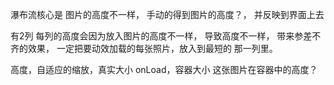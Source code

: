 瀑布流核心是 图片的高度不一样， 手动的得到图片的高度？， 并反映到界面上去

有2列 每列的高度会因为放入图片的高度不一样， 导致高度不一样，
带来参差不齐的效果， 一定把要动效加载的每张照片，放入到最短的
那一列里。

高度，自适应的缩放，真实大小 onLoad，容器大小
这张图片在容器中的高度？
